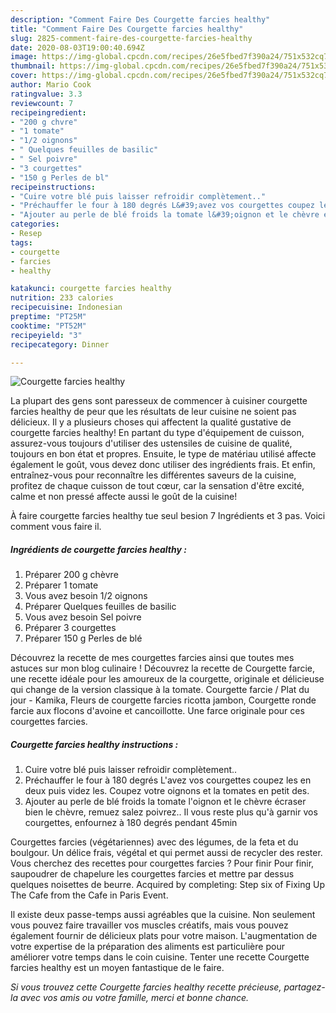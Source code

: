 ```yaml
---
description: "Comment Faire Des Courgette farcies healthy"
title: "Comment Faire Des Courgette farcies healthy"
slug: 2825-comment-faire-des-courgette-farcies-healthy
date: 2020-08-03T19:00:40.694Z
image: https://img-global.cpcdn.com/recipes/26e5fbed7f390a24/751x532cq70/courgette-farcies-healthy-photo-principale-de-la-recette.jpg
thumbnail: https://img-global.cpcdn.com/recipes/26e5fbed7f390a24/751x532cq70/courgette-farcies-healthy-photo-principale-de-la-recette.jpg
cover: https://img-global.cpcdn.com/recipes/26e5fbed7f390a24/751x532cq70/courgette-farcies-healthy-photo-principale-de-la-recette.jpg
author: Mario Cook
ratingvalue: 3.3
reviewcount: 7
recipeingredient:
- "200 g chvre"
- "1 tomate"
- "1/2 oignons"
- " Quelques feuilles de basilic"
- " Sel poivre"
- "3 courgettes"
- "150 g Perles de bl"
recipeinstructions:
- "Cuire votre blé puis laisser refroidir complètement.."
- "Préchauffer le four à 180 degrés L&#39;avez vos courgettes coupez les en deux puis videz les. Coupez votre oignons et la tomates en petit des."
- "Ajouter au perle de blé froids la tomate l&#39;oignon et le chèvre écraser bien le chèvre, remuez salez poivrez.. Il vous reste plus qu&#39;à garnir vos courgettes, enfournez à 180 degrés pendant 45min"
categories:
- Resep
tags:
- courgette
- farcies
- healthy

katakunci: courgette farcies healthy 
nutrition: 233 calories
recipecuisine: Indonesian
preptime: "PT25M"
cooktime: "PT52M"
recipeyield: "3"
recipecategory: Dinner

---
```



![Courgette farcies healthy](https://img-global.cpcdn.com/recipes/26e5fbed7f390a24/751x532cq70/courgette-farcies-healthy-photo-principale-de-la-recette.jpg)

La plupart des gens sont paresseux de commencer à cuisiner courgette farcies healthy de peur que les résultats de leur cuisine ne soient pas délicieux. Il y a plusieurs choses qui affectent la qualité gustative de courgette farcies healthy! En partant du type d'équipement de cuisson, assurez-vous toujours d'utiliser des ustensiles de cuisine de qualité, toujours en bon état et propres. Ensuite, le type de matériau utilisé affecte également le goût, vous devez donc utiliser des ingrédients frais. Et enfin, entraînez-vous pour reconnaître les différentes saveurs de la cuisine, profitez de chaque cuisson de tout cœur, car la sensation d'être excité, calme et non pressé affecte aussi le goût de la cuisine!

<!--inarticleads1-->

À faire courgette farcies healthy tue seul besion 7 Ingrédients et 3 pas. Voici comment vous faire il.

##### Ingrédients de courgette farcies healthy :

1. Préparer 200 g chèvre
1. Préparer 1 tomate
1. Vous avez besoin 1/2 oignons
1. Préparer  Quelques feuilles de basilic
1. Vous avez besoin  Sel poivre
1. Préparer 3 courgettes
1. Préparer 150 g Perles de blé


Découvrez la recette de mes courgettes farcies ainsi que toutes mes astuces sur mon blog culinaire ! Découvrez la recette de Courgette farcie, une recette idéale pour les amoureux de la courgette, originale et délicieuse qui change de la version classique à la tomate. Courgette farcie / Plat du jour - Kamika, Fleurs de courgette farcies ricotta jambon, Courgette ronde farcie aux flocons d&#39;avoine et cancoillotte. Une farce originale pour ces courgettes farcies. 

<!--inarticleads2-->

##### Courgette farcies healthy instructions :

1. Cuire votre blé puis laisser refroidir complètement..
1. Préchauffer le four à 180 degrés L&#39;avez vos courgettes coupez les en deux puis videz les. Coupez votre oignons et la tomates en petit des.
1. Ajouter au perle de blé froids la tomate l&#39;oignon et le chèvre écraser bien le chèvre, remuez salez poivrez.. Il vous reste plus qu&#39;à garnir vos courgettes, enfournez à 180 degrés pendant 45min


Courgettes farcies (végétariennes) avec des légumes, de la feta et du boulgour. Un délice frais, végétal et qui permet aussi de recycler des rester. Vous cherchez des recettes pour courgettes farcies ? Pour finir Pour finir, saupoudrer de chapelure les courgettes farcies et mettre par dessus quelques noisettes de beurre. Acquired by completing: Step six of Fixing Up The Cafe from the Cafe in Paris Event. 

<!--inarticleads1-->

<p>
Il existe deux passe-temps aussi agréables que la cuisine. Non seulement vous pouvez faire travailler vos muscles créatifs, mais vous pouvez également fournir de délicieux plats pour votre maison. L'augmentation de votre expertise de la préparation des aliments est particulière pour améliorer votre temps dans le coin cuisine. Tenter une recette Courgette farcies healthy est un moyen fantastique de le faire.
</p>

<p>
<i>Si vous trouvez cette Courgette farcies healthy recette précieuse, partagez-la avec vos amis ou votre famille, merci et bonne chance.</i>
</p>
